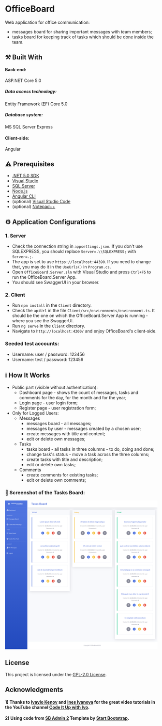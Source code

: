 # OfficeBoard

Web application for office communication: 
- messages board for sharing important messages with team members; 
- tasks board for keeping track of tasks which should be done inside the team.

## :hammer_and_pick: Built With

#### Back-end: 
ASP.NET Core 5.0
##### Data access technology: 
Entity Framework (EF) Core 5.0 
##### Database system: 
MS SQL Server Express
#### Client-side: 
Angular


## :warning: Prerequisites
- [.NET 5.0 SDK](https://dotnet.microsoft.com/download/visual-studio-sdks)
- [Visual Studio](https://visualstudio.microsoft.com/vs/)
- [SQL Server](https://www.microsoft.com/en-us/sql-server/sql-server-downloads)
- [Node.js](https://nodejs.org/en/download/)
- [Angular CLI](https://angular.io/cli)
- (optional) [Visual Studio Code](https://code.visualstudio.com/) 
- (optional) [Notepad++](https://notepad-plus-plus.org/downloads/)

## :gear: Application Configurations

### 1. Server
- Check the connection string in `appsettings.json`. If you don't use SQLEXPRESS, you should replace `Server=.\\SQLEXPRESS;` with `Server=.;`.
- The app is set to use `https://localhost:44390`. If you need to change that, you may do it in the `UseUrls()` in `Program.cs`.
- Open `OfficeBoard.Server.sln` with Visual Studio and press `Ctrl+F5` to run the OfficeBoard.Server App. 
- You should see SwaggerUI in your browser.

### 2. Client 
- Run `npm install` in the `Client` directory. 
- Check the `apiUrl` in the file `Client/src/environments/environment.ts`. It should be the one on which the OfficeBoard.Server App is running - where you see the SwaggerUI.
- Run `ng serve` in the `Client` directory. 
- Navigate to `http://localhost:4200/` and enjoy OfficeBoard's client-side.

### Seeded test accounts:
  - Username: user / password: 123456
  - Username: test / password: 123456

## :information_source: How It Works
- Public part (visible without authentication): 
  - Dashboard page - shows the count of messages, tasks and comments for the day, for the month and for the year;  
  - Login page - user login form;
  - Register page - user registration form;  
- Only for Logged Users:
  - Messages
    - messages board - all messages;
    - messages by user - messages created by a chosen user;
    - create messages with title and content;
    - edit or delete own messages;
  - Tasks
    - tasks board - all tasks in three columns - to do, doing and done;
    - change task's status - move a task across the three columns;
    - create tasks with title and description; 
    - edit or delete own tasks;
  - Comments
    - create comments for existing tasks;
    - edit or delete own comments;

### :eyes: Screenshot of the Tasks Board:
![OfficeBoard-TasksBoard-Screenshot](https://raw.githubusercontent.com/marinakolova/OfficeBoard/main/screencapture-tasks-board.png)

## License

This project is licensed under the [GPL-2.0 License](LICENSE).

## Acknowledgments

#### 1) Thanks to [Ivaylo Kenov](https://github.com/ivaylokenov) and [Ines Ivanova](https://github.com/InesIvanova) for the great video tutorials in the YouTube channel [Code It Up with Ivo](https://www.youtube.com/channel/UCP5Ons7fK3yKhX6lhc9XcfQ).

#### 2) Using code from [SB Admin 2](https://github.com/startbootstrap/startbootstrap-sb-admin-2) Template by [Start Bootstrap](https://github.com/StartBootstrap).
